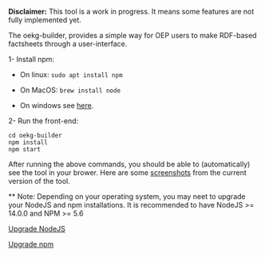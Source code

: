 **Disclaimer:** This tool is a work in progress. It means some features are not fully implemented yet.

The oekg-builder, provides a simple way for OEP users to make RDF-based factsheets through a user-interface.

1- Install npm:

- On linux: `sudo apt install npm`

- On MacOS: `brew install node`

- On windows see [here](https://docs.npmjs.com/downloading-and-installing-node-js-and-npm).

2-  Run the front-end:

    cd oekg-builder
    npm install
    npm start

After running the above commands, you should be able to (automatically) see the tool in your brower. Here are some [screenshots](https://github.com/OpenEnergyPlatform/oekg-builder/issues/4)  from the current version of the tool.

** Note:
Depending on your operating system, you may neet to upgrade your NodeJS and npm installations.
It is recommended to have NodeJS >= 14.0.0 and NPM >= 5.6

[Upgrade NodeJS](https://phoenixnap.com/kb/update-node-js-version)

[Upgrade npm](https://docs.npmjs.com/try-the-latest-stable-version-of-npm)
